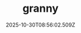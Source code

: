 ---
title: "granny"
description: ""
image: "/uploads/photos/1761814562503-granny.webp"
display: "/uploads/photos/1761814562503-granny-display.webp"
thumbnail: "/uploads/photos/1761814562503-granny-thumb.webp"
width: 5122
height: 4000
featured: true
date: 2025-10-30T08:56:02.509Z
order: 0
---